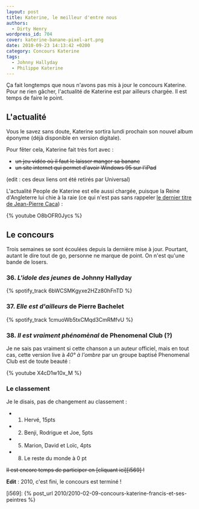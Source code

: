 ```yaml
---
layout: post
title: Katerine, le meilleur d'entre nous
authors:
  - Dirty Henry
wordpress_id: 704
cover: katerine-banane-pixel-art.png
date: 2010-09-23 14:13:42 +0200
category: Concours Katerine
tags:
  - Johnny Hallyday
  - Philippe Katerine
---
```


Ça fait longtemps que nous n'avons pas mis à jour le concours Katerine. Pour ne
rien gâcher, l'actualité de Katerine est par ailleurs chargée. Il est temps de
faire le point.

## L'actualité

Vous le savez sans doute, Katerine sortira lundi prochain son nouvel album
éponyme (déjà disponible en version digitale).

Pour fêter cela, Katerine fait très fort avec :

- ~~un jeu vidéo où il faut le laisser manger sa banane~~
- ~~un site internet qui permet d'avoir Windows 95 sur l'iPad~~

(edit : ces deux liens ont été retirés par Universal)

L'actualité People de Katerine est elle aussi chargée, puisque la Reine
d'Angleterre lui chie à la raie (ce qui n'est pas sans rappeler [le dernier
titre de Jean-Pierre Caca][1]) :

{% youtube O8bOFR0Jycs %}

## Le concours

Trois semaines se sont écoulées depuis la dernière mise à jour. Pourtant, autant
le dire tout de go, personne ne marque de point. On n'est qu'une bande de
losers.

### 36. _L'idole des jeunes_ de Johnny Hallyday

{% spotify_track 6bWCSMKgyxe2HZz80hFnTD %}

### 37. _Elle est d'ailleurs_ de Pierre Bachelet

{% spotify_track 1cmuoWb5txCMqd3CmRMfvU %}

### 38. _Il est vraiment phénomènal_ de Phenomenal Club (?)

Je ne sais pas vraiment si cette chanson a un auteur officiel, mais en tout cas,
cette version live à _40° à l'ombre_ par un groupe baptisé Phenomenal Club est
de toute beauté :

{% youtube X4cD1w10x_M %}

### Le classement

Je le disais, pas de changement au classement :

- 1. Hervé, 15pts
- 2. Benji, Rodrigue et Joe, 5pts
- 5. Marion, David et Loïc, 4pts
- 8. Le reste du monde à 0 pt

~~Il est encore temps de participer en [cliquant ici][i569] !~~

**Edit** : 2010, c'est fini, le concours est terminé !

[1]: https://jeanpierrecaca.bandcamp.com/track/la-main-nest-pas

[i569]: {% post_url 2010/2010-02-09-concours-katerine-francis-et-ses-peintres %}
